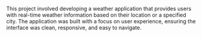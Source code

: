 This project involved developing a weather application that provides users with real-time weather information based on their location or a specified city. The application was built with a focus on user experience, ensuring the interface was clean, responsive, and easy to navigate.
